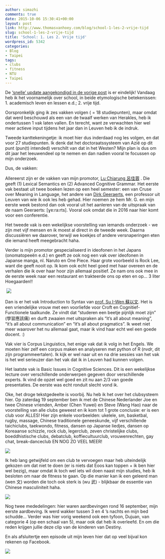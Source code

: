 ```yaml
---
author: simazhi
comments: true
date: 2015-10-06 15:30:41+00:00
layout: post
link: http://www.thomasvanhoey.com/blog/school-1-les-2-vrije-tijd
slug: school-1-les-2-vrije-tijd
title: 'School: 1. Les 2. Vrije tijd'
wordpress_id: 5342
categories:
- Blog
- Taipei
tags:
- clubs
- fitness
- NTU
- Taipei
---
```


De [‘snelle’ update aangekondigd in de vorige post](http://www.thomasvanhoey.com/blog/welcome-mixers-pandas-en-zwitsers) is er eindelijk! Vandaag heb ik het voornamelijk over school, in beide etymologische betekenissen: 1. academisch leven en lessen e.d.; 2. vrije tijd.






Oorspronkelijk ging ik zes vakken volgen ( = 18 studiepunten), maar omdat dat werd beschouwd als een van de twaalf werken van Herakles, heb ik ondertussen 1 vak laten vallen. En terecht, want ze verwachten hier wel meer actieve input tijdens het jaar dan in Leuven heb ik de indruk.



Tweede kanttekeningetje: ik moet hier dus inderdaad nog les volgen, en dat voor 27 studiepunten. Ik denk dat het doctoraatssysteem van Azië op dit punt (pun(t) intended) verschilt van dat in het Westen? Mijn plan is dus om dit jaar het leeuwendeel op te nemen en dan nadien vooral te focussen op mijn onderzoek.



Dus, de vakken:



Allereerst zijn er de vakken van mijn promotor, [Lu Chiarung 呂佳蓉](http://chiarung.blog.ntu.edu.tw/) . Die geeft (1) Lexical Semantics en (2) Advanced Cognitive Grammar. Het eerste vak bestaat uit twee boeken lezen op een heel semester: een van Cruse over Meaning in Language, het andere van [Dirk Geeraerts](https://en.wikipedia.org/wiki/Dirk_Geeraerts), een professor uit Leuven van wie ik ook les heb gehad. Hier noemen ze hem Mr. G. en mijn eerste week bestond dan ook vooral uit het aanleren van de uitspraak van de naam Geeraerts: [ɣe:ra:rts]. Vooral ook omdat die in 2016 naar hier komt voor een conferentie.



Het tweede vak is een wekelijkse voorstelling van iemands onderzoek - we zijn met vijf mensen en ik moest al direct in de tweede week. Daarna discussiëren we daarover, terwijl we koekjes of andere versnaperingen eten die iemand heeft meegebracht haha.

Verder is mijn promotor gespecialiseerd in ideofonen in het Japans (onomatopeeën e.d.) en geeft ze ook nog een vak over ideofonen in Japanse manga, nl. Naruto en One Piece. Haar grote voorbeeld is Rock Lee, want die geeft nooit op. Ik kom ook echt heel goed met haar overeen en de verhalen die ik over haar hoor zijn allemaal positief. Ze nam ons ook mee in de eerste week naar een restaurant en trakteerde ons op eten en op… 3 liter Hoegaarden!!








 ![](http://www.thomasvanhoey.com/nextgen-attach_to_post/preview/id--5348)





Dan is er het vak Introduction to Syntax van [prof. Su I-Wen 蘇以文](http://homepage.ntu.edu.tw/~gilntu/Faculty/Lily_I-Wen_Su.html). Het is een vriendelijke vrouw met een voorliefde voor Croft en Cognitief-Functionele taalkunde. Ze vindt dat “studeren een beetje pijnlijk moet zijn” (學習應該痛) en durft zwaaien met uitspraken als “it’s all about meaning”, “it’s all about communication” en “it’s all about pragmatics”. Ik weet niet meer waarover het nu allemaal gaat, maar ik vind haar echt wel een goede docent. :)






Vak vier is Corpus Linguistics, het enige vak dat ik volg in het Engels. We moeten hier zelf een corpus maken en analyseren met python of R (_nvdr_, dit zijn programmeertalen). Ik kijk er wel naar uit en na drie sessies van het vak is het wel serieuzer dan het vak dat ik in Leuven had kunnen volgen.



Het laatste vak is Basic Issues in Cognitive Sciences. Dit is een wekelijkse lecture over verschillende onderwerpen gegeven door verschillende experts. Ik vind de opzet wel goed en zit nu aan 2/3 van goede presentaties. De eerste was echt ronduit slecht vond ik.







Oke, het droge tekstgedeelte is voorbij. Nu heb ik het over het clubsysteem hier. Op zaterdag 19 september ben ik met de Chinese Nederlander Joe en twee Chinese vrienden, Amber (Chen Yuwei) en Steve (Wang Hao) naar de voorstelling van alle clubs geweest en ik kom tot 1 grote conclusie: er is een club voor ALLES! Hier zijn enkele voorbeelden: ukelele, sm, basketbal, rugby, massage, Chinese traditionele geneeskunde, vijf verschillende taichiclubs, taekwondo, fitness, dansen op Japanse liedjes, dansen op Koreaanse schizzle, rock club, legerclub, zeven christelijke clubs, boeddhistische clubs, debatclub, koffiecultuurclub, vrouwenrechten, gay chat, break-danceclub EN NOG ZO VEEL MEER!








![](http://www.thomasvanhoey.com/nextgen-attach_to_post/preview/id--5350)








Ik heb lang getwijfeld om een club te vervoegen maar heb uiteindelijk gekozen om dat niet te doen (er is niets dat Eoos kan toppen + ik ben hier wel bezig), maar omdat ik toch wel iets wil doen naast mijn studies, heb ik besloten om naar de fitness te gaan. Op die manier kan ik een geleerd man (wen 文) worden die toch ook sterk is (wu 武) - blijkbaar de essentie van Chinese masculiniteit haha.









![](http://www.thomasvanhoey.com/nextgen-attach_to_post/preview/id--5352)





Nog twee mededelingen: hier waren aardbevingen rond 16 september, mijn eerste aardbeving. Ik werd wakker tussen 3 en 4 ’s nachts en mijn bed schudde… Verder was hier vorig weekend ook een tyfoon, Dujuan, van categorie 4 (op een schaal van 5), maar ook dat heb ik overleefd. En om die reden krijgen jullie deze clip van de kinderen van Destiny.










En als afsluitertje een episode uit mijn leven hier dat op veel bijval kon rekenen op Facebook.









![](http://www.thomasvanhoey.com/nextgen-attach_to_post/preview/id--5353)









